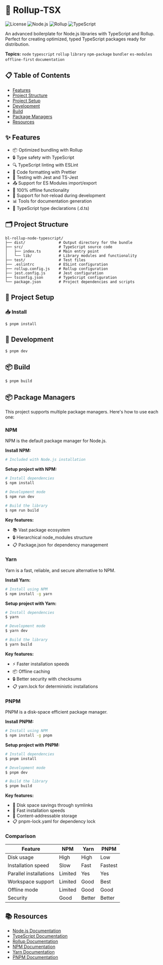 # 🚀 Rollup-TSX

![License](https://img.shields.io/badge/license-MIT-blue.svg)
![Node.js](https://img.shields.io/badge/Node.js-14.x+-339933.svg?logo=node.js)
![Rollup](https://img.shields.io/badge/rollup-2.x-EC4A3F.svg?logo=rollup.js)
![TypeScript](https://img.shields.io/badge/TypeScript-4.x-3178C6.svg?logo=typescript)

An advanced boilerplate for Node.js libraries with TypeScript and Rollup. Perfect for creating optimized, typed TypeScript packages ready for distribution.

**Topics:** `node` `typescript` `rollup` `library` `npm-package` `bundler` `es-modules` `offline-first` `documentation`

## 📋 Table of Contents
- [Features](#-features)
- [Project Structure](#-project-structure)
- [Project Setup](#-project-setup)
- [Development](#-development)
- [Build](#-build)
- [Package Managers](#-package-managers)
- [Resources](#-resources)

## ✨ Features

- 📦 Optimized bundling with Rollup
- 🔒 Type safety with TypeScript
- 🔍 TypeScript linting with ESLint
- 🎨 Code formatting with Prettier
- 🧪 Testing with Jest and TS-Jest
- 📤 Support for ES Modules import/export
- 💾 100% offline functionality
- 🔄 Support for hot-reload during development
- 📊 Tools for documentation generation
- 📝 TypeScript type declarations (.d.ts)

## 🗂️ Project Structure

```
bl-rollup-node-typescript/
├── dist/               # Output directory for the bundle
├── src/                # TypeScript source code
│   ├── index.ts        # Main entry point
│   └── lib/            # Library modules and functionality
├── test/               # Test files
├── .eslintrc           # ESLint configuration
├── rollup.config.js    # Rollup configuration
├── jest.config.js      # Jest configuration
├── tsconfig.json       # TypeScript configuration
└── package.json        # Project dependencies and scripts
```

## 🚀 Project Setup

### 📥 Install

```bash
$ pnpm install
```

## 🔧 Development

```bash
$ pnpm dev
```

## 📦 Build

```bash
$ pnpm build
```

## 📦 Package Managers

This project supports multiple package managers. Here's how to use each one:

### NPM

NPM is the default package manager for Node.js.

**Install NPM:**
```bash
# Included with Node.js installation
```

**Setup project with NPM:**
```bash
# Install dependencies
$ npm install

# Development mode
$ npm run dev

# Build the library
$ npm run build
```

**Key features:**
- 📚 Vast package ecosystem
- 🔒 Hierarchical node_modules structure
- 📋 Package.json for dependency management

### Yarn

Yarn is a fast, reliable, and secure alternative to NPM.

**Install Yarn:**
```bash
# Install using NPM
$ npm install -g yarn
```

**Setup project with Yarn:**
```bash
# Install dependencies
$ yarn

# Development mode
$ yarn dev

# Build the library
$ yarn build
```

**Key features:**
- ⚡ Faster installation speeds
- 📦 Offline caching
- 🔒 Better security with checksums
- 📋 yarn.lock for deterministic installations

### PNPM

PNPM is a disk-space efficient package manager.

**Install PNPM:**
```bash
# Install using NPM
$ npm install -g pnpm
```

**Setup project with PNPM:**
```bash
# Install dependencies
$ pnpm install

# Development mode
$ pnpm dev

# Build the library
$ pnpm build
```

**Key features:**
- 💾 Disk space savings through symlinks
- 🚀 Fast installation speeds
- 🔄 Content-addressable storage
- 📋 pnpm-lock.yaml for dependency lock

### Comparison

| Feature               | NPM     | Yarn    | PNPM    |
|-----------------------|---------|---------|---------|
| Disk usage            | High    | High    | Low     |
| Installation speed    | Slow    | Fast    | Fastest |
| Parallel installations| Limited | Yes     | Yes     |
| Workspace support     | Limited | Good    | Best    |
| Offline mode          | Limited | Good    | Good    |
| Security              | Good    | Better  | Better  |

## 📚 Resources

- [Node.js Documentation](https://nodejs.org/en/docs/)
- [TypeScript Documentation](https://www.typescriptlang.org/docs/)
- [Rollup Documentation](https://rollupjs.org/guide/en/)
- [NPM Documentation](https://docs.npmjs.com/)
- [Yarn Documentation](https://yarnpkg.com/getting-started)
- [PNPM Documentation](https://pnpm.io/motivation)
